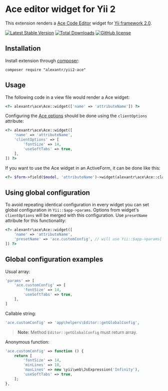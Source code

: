 # Ace editor widget for Yii 2

This extension renders a [Ace Code Editor](https://ace.c9.io/) widget for [Yii framework 2.0](http://www.yiiframework.com).

[![Latest Stable Version](https://img.shields.io/packagist/v/alexantr/yii2-ace.svg)](https://packagist.org/packages/alexantr/yii2-ace)
[![Total Downloads](https://img.shields.io/packagist/dt/alexantr/yii2-ace.svg)](https://packagist.org/packages/alexantr/yii2-ace)
[![GitHub license](https://img.shields.io/badge/license-MIT-blue.svg)](https://raw.githubusercontent.com/alexantr/yii2-ace/master/LICENSE)

## Installation

Install extension through [composer](http://getcomposer.org/):

```
composer require "alexantr/yii2-ace"
```

## Usage

The following code in a view file would render a Ace widget:

```php
<?= alexantr\ace\Ace::widget(['name' => 'attributeName']) ?>
```

Configuring the [Ace options](https://github.com/ajaxorg/ace/wiki/Configuring-Ace) should be done
using the `clientOptions` attribute:

```php
<?= alexantr\ace\Ace::widget([
    'name' => 'attributeName',
    'clientOptions' => [
        'fontSize' => 14,
        'useSoftTabs' => true,
    ],
]) ?>
```

If you want to use the Ace widget in an ActiveForm, it can be done like this:

```php
<?= $form->field($model, 'attributeName')->widget(alexantr\ace\Ace::className()) ?>
```

## Using global configuration

To avoid repeating identical configuration in every widget you can set global configuration in
`Yii::$app->params`. Options from widget's `clientOptions` will be merged with this configuration. Use `presetName`
attribute for this functionality:

```php
<?= alexantr\ace\Ace::widget([
    'name' => 'attributeName',
    'presetName' => 'ace.customConfig', // will use Yii::$app->params['ace.customConfig']
]) ?>
```

## Global configuration examples

Usual array:

```php
'params' => [
    'ace.customConfig' => [
        'fontSize' => 14,
        'useSoftTabs' => true,
    ],
]
```

Callable string:

```php
'ace.customConfig' => 'app\helpers\Editor::getGlobalConfig',
```

> **Note:** Method `Editor::getGlobalConfig` must return array.

Anonymous function:

```php
'ace.customConfig' => function () {
    return [
        'fontSize' => 14,
        'minLines' => 10,
        'maxLines' => new \yii\web\JsExpression('Infinity'),
        'useSoftTabs' => true,
    ];
},
```
